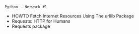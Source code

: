 	Python - Network #1
- HOWTO Fetch Internet Resources Using The urllib Package
- Requests: HTTP for Humans
- Requests package
